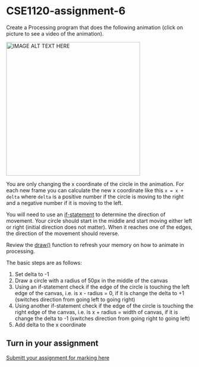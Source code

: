 # CSE1120-assignment-6
Create a Processing program that does the following animation (click on picture to see a video of the animation). 

<a href="http://www.youtube.com/watch?feature=player_embedded&v=NV7CwSptfpw
" target="_blank"><img src="http://img.youtube.com/vi/NV7CwSptfpw/0.jpg" 
alt="IMAGE ALT TEXT HERE" width="360" /></a>

You are only changing the x coordinate of the circle in the animation. For each new frame you can calculate the new x coordinate like this ```x = x + delta``` where ```delta``` is a positive number if the circle is moving to the right and a negative number if it is moving to the left. 

You will need to use an [if-statement](https://processing.org/reference/if.html) to determine the direction of movement. Your circle should start in the middle and start moving either left or right (initial direction does not matter). When it reaches one of the edges, the direction of the movement should reverse.

Review the [draw()](https://processing.org/reference/draw_.html) function to refresh your memory on how to animate in processing.

The basic steps are as follows:
1. Set delta to -1
2. Draw a circle with a radius of 50px in the middle of the canvas
3. Using an if-statement check if the edge of the circle is touching the left edge of the canvas, i.e. is x - radius = 0, if it is change the delta to +1 (switches direction from going left to going right)
4. Using another if-statement check if the edge of the circle is touching the right edge of the canvas, i.e. is x + radius = width of canvas, if it is change the delta to -1 (switches direction from going right to going left)
5. Add delta to the x coordinate 

## Turn in your assignment
[Submitt your assignment for marking here](https://docs.google.com/a/epsb.ca/forms/d/e/1FAIpQLSdnnOUlwawWq9wmrKJZH40JlfNuSE8QaFGsJ_6OlzZle7m3MA/viewform)
